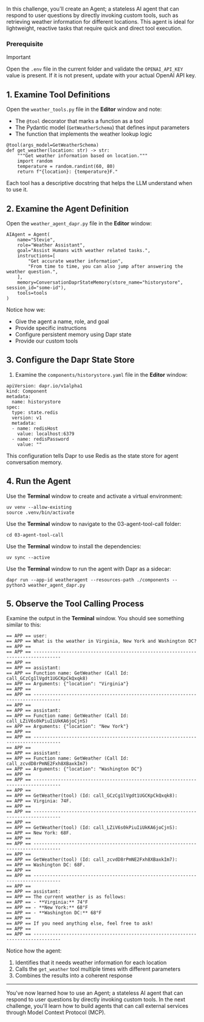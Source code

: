 In this challenge, you'll create an Agent; a stateless AI agent that can respond to user questions by directly invoking custom tools, such as retrieving weather information for different locations. This agent is ideal for lightweight, reactive tasks that require quick and direct tool execution.

### Prerequisite

> [!IMPORTANT]
> Open the `.env` file in the current folder and validate the `OPENAI_API_KEY` value is present. If it is not present, update with your actual OpenAI API key.

## 1. Examine Tool Definitions

Open the `weather_tools.py` file in the **Editor** window and note:
   - The `@tool` decorator that marks a function as a tool
   - The Pydantic model (`GetWeatherSchema`) that defines input parameters
   - The function that implements the weather lookup logic

```python,nocopy
@tool(args_model=GetWeatherSchema)
def get_weather(location: str) -> str:
    """Get weather information based on location."""
    import random
    temperature = random.randint(60, 80)
    return f"{location}: {temperature}F."
```

Each tool has a descriptive docstring that helps the LLM understand when to use it.

## 2. Examine the Agent Definition

Open the `weather_agent_dapr.py` file in the **Editor** window:

```python,nocopy
AIAgent = Agent(
    name="Stevie",
    role="Weather Assistant",
    goal="Assist Humans with weather related tasks.",
    instructions=[
        "Get accurate weather information",
        "From time to time, you can also jump after answering the weather question.",
    ],
    memory=ConversationDaprStateMemory(store_name="historystore", session_id="some-id"),
    tools=tools
)
```

Notice how we:

- Give the agent a name, role, and goal
- Provide specific instructions
- Configure persistent memory using Dapr state
- Provide our custom tools

## 3. Configure the Dapr State Store

1. Examine the `components/historystore.yaml` file in the **Editor** window:

```yaml,nocopy
apiVersion: dapr.io/v1alpha1
kind: Component
metadata:
  name: historystore
spec:
  type: state.redis
  version: v1
  metadata:
  - name: redisHost
    value: localhost:6379
  - name: redisPassword
    value: ""
```

This configuration tells Dapr to use Redis as the state store for agent conversation memory.

## 4. Run the Agent

Use the **Terminal** window to create and activate a virtual environment:

```bash,run
uv venv --allow-existing
source .venv/bin/activate
```

Use the **Terminal** window to navigate to the 03-agent-tool-call folder:

```bash,run
cd 03-agent-tool-call
```

Use the **Terminal** window to install the dependencies:

```bash,run
uv sync --active
```

Use the **Terminal** window to run the agent with Dapr as a sidecar:

```bash,run
dapr run --app-id weatheragent --resources-path ./components -- python3 weather_agent_dapr.py
```

## 5. Observe the Tool Calling Process

Examine the output in the **Terminal** window. You should see something similar to this:

```text,nocopy
== APP == user:
== APP == What is the weather in Virginia, New York and Washington DC?
== APP ==
== APP == --------------------------------------------------------------------------------
== APP ==
== APP == assistant:
== APP == Function name: GetWeather (Call Id: call_GCzCg1lVgdt1UGCKpCkQxqk8)
== APP == Arguments: {"location": "Virginia"}
== APP ==
== APP == --------------------------------------------------------------------------------
== APP ==
== APP == assistant:
== APP == Function name: GetWeather (Call Id: call_LZiV6s0kPiuIiUkKA6joCjnS)
== APP == Arguments: {"location": "New York"}
== APP ==
== APP == --------------------------------------------------------------------------------
== APP ==
== APP == assistant:
== APP == Function name: GetWeather (Call Id: call_zcvdD8rPmNE2Fxh8XBaxkIm7)
== APP == Arguments: {"location": "Washington DC"}
== APP ==
== APP == --------------------------------------------------------------------------------
== APP ==
== APP == GetWeather(tool) (Id: call_GCzCg1lVgdt1UGCKpCkQxqk8):
== APP == Virginia: 74F.
== APP ==
== APP == --------------------------------------------------------------------------------
== APP ==
== APP == GetWeather(tool) (Id: call_LZiV6s0kPiuIiUkKA6joCjnS):
== APP == New York: 68F.
== APP ==
== APP == --------------------------------------------------------------------------------
== APP ==
== APP == GetWeather(tool) (Id: call_zcvdD8rPmNE2Fxh8XBaxkIm7):
== APP == Washington DC: 68F.
== APP ==
== APP == --------------------------------------------------------------------------------
== APP ==
== APP == assistant:
== APP == The current weather is as follows:
== APP == - **Virginia:** 74°F
== APP == - **New York:** 68°F
== APP == - **Washington DC:** 68°F
== APP ==
== APP == If you need anything else, feel free to ask!
== APP ==
== APP == --------------------------------------------------------------------------------
```

Notice how the agent:

1. Identifies that it needs weather information for each location
2. Calls the `get_weather` tool multiple times with different parameters
3. Combines the results into a coherent response

---
You've now learned how to use an Agent; a stateless AI agent that can respond to user questions by directly invoking custom tools. In the next challenge, you'll learn how to build agents that can call external services through Model Context Protocol (MCP).
